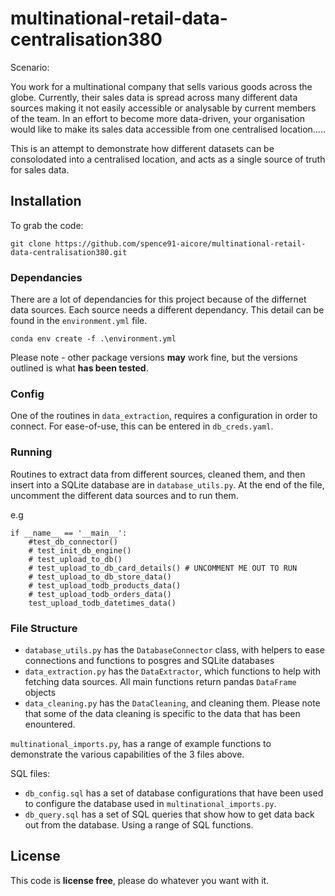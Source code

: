 ﻿# multinational-retail-data-centralisation380

Scenario:

You work for a multinational company that sells various goods across the globe.
Currently, their sales data is spread across many different data sources making it not easily accessible or analysable by current members of the team.
In an effort to become more data-driven, your organisation would like to make its sales data accessible from one centralised location.....

This is an attempt to demonstrate how different datasets can be consolodated into a centralised location, and acts as a single source of truth for sales data.


## Installation

To grab the code:

```
git clone https://github.com/spence91-aicore/multinational-retail-data-centralisation380.git
```

### Dependancies

There are a lot of dependancies for this project because of the differnet data sources. Each source needs a different dependancy. This detail can be found in the `environment.yml` file.

```
conda env create -f .\environment.yml 
```

Please note - other package versions **may** work fine, but the versions outlined is what **has been tested**.

### Config

One of the routines in `data_extraction`, requires a configuration in order to connect. 
For ease-of-use, this can be entered in `db_creds.yaml`.

### Running

Routines to extract data from different sources, cleaned them, and then insert into a SQLite database are in `database_utils.py`. At the end of the file, uncomment the different data sources and to run them.

e.g 

```
if __name__ == '__main__':
    #test_db_connector()
    # test_init_db_engine()
    # test_upload_to_db()
    # test_upload_to_db_card_details() # UNCOMMENT ME OUT TO RUN
    # test_upload_to_db_store_data()
    # test_upload_todb_products_data() 
    # test_upload_todb_orders_data()   
    test_upload_todb_datetimes_data()
```

### File Structure

* `database_utils.py` has the `DatabaseConnector` class, with helpers to ease connections and functions to posgres and SQLite databases
* `data_extraction.py` has the `DataExtractor`, which functions to help with fetching data sources. All main functions return pandas `DataFrame` objects
* `data_cleaning.py` has the `DataCleaning`, and cleaning them. Please note that some of the data cleaning is specific to the data that has been enountered.

`multinational_imports.py`, has a range of example functions to demonstrate the various capabilities of the 3 files above.

SQL files:

* `db_config.sql` has a set of database configurations that have been used to configure the database used in `multinational_imports.py`.
* `db_query.sql` has a set of SQL queries that show how to get data back out from the database. Using a range of SQL functions.

## License

This code is **license free**, please do whatever you want with it.
